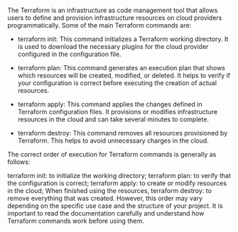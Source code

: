 The Terraform is an infrastructure as code management tool that allows users to define and provision infrastructure resources on cloud providers programmatically. Some of the main Terraform commands are:

- terraform init: This command initializes a Terraform working directory. It is used to download the necessary plugins for the cloud provider configured in the configuration file.

- terraform plan: This command generates an execution plan that shows which resources will be created, modified, or deleted. It helps to verify if your configuration is correct before executing the creation of actual resources.

- terraform apply: This command applies the changes defined in Terraform configuration files. It provisions or modifies infrastructure resources in the cloud and can take several minutes to complete.

- terraform destroy: This command removes all resources provisioned by Terraform. This helps to avoid unnecessary charges in the cloud.

The correct order of execution for Terraform commands is generally as follows:

terraform init: to initialize the working directory;
terraform plan: to verify that the configuration is correct;
terraform apply: to create or modify resources in the cloud;
When finished using the resources, terraform destroy: to remove everything that was created.
However, this order may vary depending on the specific use case and the structure of your project. It is important to read the documentation carefully and understand how Terraform commands work before using them.
